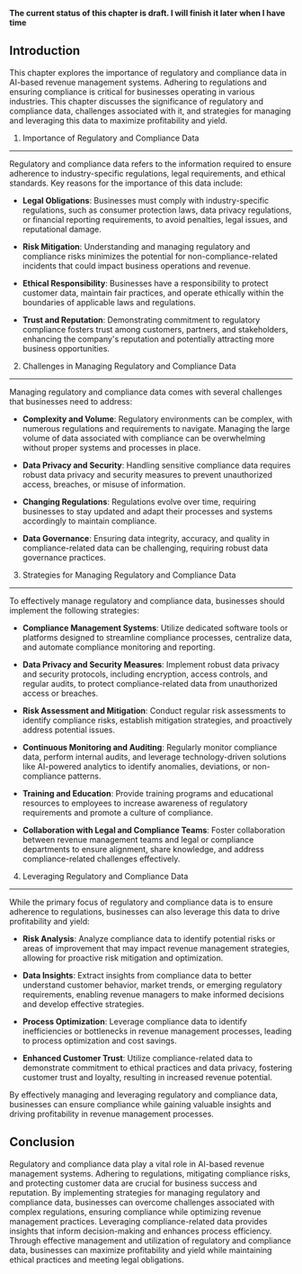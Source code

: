 **The current status of this chapter is draft. I will finish it later when I have time**

Introduction
------------

This chapter explores the importance of regulatory and compliance data in AI-based revenue management systems. Adhering to regulations and ensuring compliance is critical for businesses operating in various industries. This chapter discusses the significance of regulatory and compliance data, challenges associated with it, and strategies for managing and leveraging this data to maximize profitability and yield.

1. Importance of Regulatory and Compliance Data
-----------------------------------------------

Regulatory and compliance data refers to the information required to ensure adherence to industry-specific regulations, legal requirements, and ethical standards. Key reasons for the importance of this data include:

* **Legal Obligations**: Businesses must comply with industry-specific regulations, such as consumer protection laws, data privacy regulations, or financial reporting requirements, to avoid penalties, legal issues, and reputational damage.

* **Risk Mitigation**: Understanding and managing regulatory and compliance risks minimizes the potential for non-compliance-related incidents that could impact business operations and revenue.

* **Ethical Responsibility**: Businesses have a responsibility to protect customer data, maintain fair practices, and operate ethically within the boundaries of applicable laws and regulations.

* **Trust and Reputation**: Demonstrating commitment to regulatory compliance fosters trust among customers, partners, and stakeholders, enhancing the company's reputation and potentially attracting more business opportunities.

2. Challenges in Managing Regulatory and Compliance Data
--------------------------------------------------------

Managing regulatory and compliance data comes with several challenges that businesses need to address:

* **Complexity and Volume**: Regulatory environments can be complex, with numerous regulations and requirements to navigate. Managing the large volume of data associated with compliance can be overwhelming without proper systems and processes in place.

* **Data Privacy and Security**: Handling sensitive compliance data requires robust data privacy and security measures to prevent unauthorized access, breaches, or misuse of information.

* **Changing Regulations**: Regulations evolve over time, requiring businesses to stay updated and adapt their processes and systems accordingly to maintain compliance.

* **Data Governance**: Ensuring data integrity, accuracy, and quality in compliance-related data can be challenging, requiring robust data governance practices.

3. Strategies for Managing Regulatory and Compliance Data
---------------------------------------------------------

To effectively manage regulatory and compliance data, businesses should implement the following strategies:

* **Compliance Management Systems**: Utilize dedicated software tools or platforms designed to streamline compliance processes, centralize data, and automate compliance monitoring and reporting.

* **Data Privacy and Security Measures**: Implement robust data privacy and security protocols, including encryption, access controls, and regular audits, to protect compliance-related data from unauthorized access or breaches.

* **Risk Assessment and Mitigation**: Conduct regular risk assessments to identify compliance risks, establish mitigation strategies, and proactively address potential issues.

* **Continuous Monitoring and Auditing**: Regularly monitor compliance data, perform internal audits, and leverage technology-driven solutions like AI-powered analytics to identify anomalies, deviations, or non-compliance patterns.

* **Training and Education**: Provide training programs and educational resources to employees to increase awareness of regulatory requirements and promote a culture of compliance.

* **Collaboration with Legal and Compliance Teams**: Foster collaboration between revenue management teams and legal or compliance departments to ensure alignment, share knowledge, and address compliance-related challenges effectively.

4. Leveraging Regulatory and Compliance Data
--------------------------------------------

While the primary focus of regulatory and compliance data is to ensure adherence to regulations, businesses can also leverage this data to drive profitability and yield:

* **Risk Analysis**: Analyze compliance data to identify potential risks or areas of improvement that may impact revenue management strategies, allowing for proactive risk mitigation and optimization.

* **Data Insights**: Extract insights from compliance data to better understand customer behavior, market trends, or emerging regulatory requirements, enabling revenue managers to make informed decisions and develop effective strategies.

* **Process Optimization**: Leverage compliance data to identify inefficiencies or bottlenecks in revenue management processes, leading to process optimization and cost savings.

* **Enhanced Customer Trust**: Utilize compliance-related data to demonstrate commitment to ethical practices and data privacy, fostering customer trust and loyalty, resulting in increased revenue potential.

By effectively managing and leveraging regulatory and compliance data, businesses can ensure compliance while gaining valuable insights and driving profitability in revenue management processes.

Conclusion
----------

Regulatory and compliance data play a vital role in AI-based revenue management systems. Adhering to regulations, mitigating compliance risks, and protecting customer data are crucial for business success and reputation. By implementing strategies for managing regulatory and compliance data, businesses can overcome challenges associated with complex regulations, ensuring compliance while optimizing revenue management practices. Leveraging compliance-related data provides insights that inform decision-making and enhances process efficiency. Through effective management and utilization of regulatory and compliance data, businesses can maximize profitability and yield while maintaining ethical practices and meeting legal obligations.
